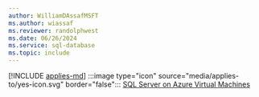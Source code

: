 ```yaml
---
author: WilliamDAssafMSFT
ms.author: wiassaf
ms.reviewer: randolphwest
ms.date: 06/26/2024
ms.service: sql-database
ms.topic: include
---
```


[!INCLUDE [applies-md](applies-md.md)] :::image type="icon" source="media/applies-to/yes-icon.svg" border="false"::: [SQL Server on Azure Virtual Machines](/sql/sql-server/sql-docs-navigation-guide#applies-to)
